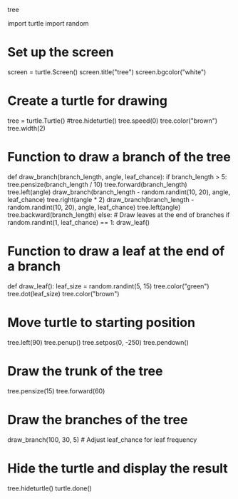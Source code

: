 tree 

import turtle
import random

# Set up the screen
screen = turtle.Screen()
screen.title("tree")
screen.bgcolor("white")

# Create a turtle for drawing
tree = turtle.Turtle()
#tree.hideturtle()
tree.speed(0)
tree.color("brown")
tree.width(2)

# Function to draw a branch of the tree
def draw_branch(branch_length, angle, leaf_chance):
    if branch_length > 5:
        tree.pensize(branch_length / 10)
        tree.forward(branch_length)
        tree.left(angle)
        draw_branch(branch_length - random.randint(10, 20), angle, leaf_chance)
        tree.right(angle * 2)
        draw_branch(branch_length - random.randint(10, 20), angle, leaf_chance)
        tree.left(angle)
        tree.backward(branch_length)
    else:
        # Draw leaves at the end of branches
        if random.randint(1, leaf_chance) == 1:
            draw_leaf()

# Function to draw a leaf at the end of a branch
def draw_leaf():
    leaf_size = random.randint(5, 15)
    tree.color("green")
    tree.dot(leaf_size)
    tree.color("brown")

# Move turtle to starting position
tree.left(90)
tree.penup()
tree.setpos(0, -250)
tree.pendown()

# Draw the trunk of the tree
tree.pensize(15)
tree.forward(60)

# Draw the branches of the tree
draw_branch(100, 30, 5)  # Adjust leaf_chance for leaf frequency

# Hide the turtle and display the result
tree.hideturtle()
turtle.done()
